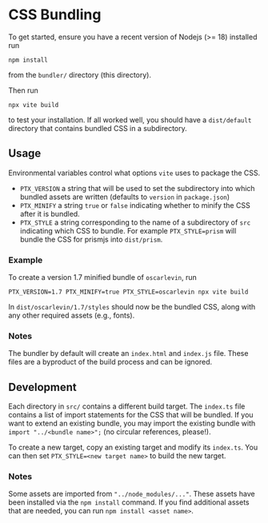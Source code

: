 # CSS Bundling

To get started, ensure you have a recent version of Nodejs (>= 18) installed run

```
npm install
```

from the `bundler/` directory (this directory).

Then run

```
npx vite build
```

to test your installation. If all worked well, you should have a `dist/default` directory that contains bundled CSS in a subdirectory.

## Usage

Environmental variables control what options `vite` uses to package the CSS.

-   `PTX_VERSION` a string that will be used to set the subdirectory into which bundled assets are written (defaults to `version` in `package.json`)
-   `PTX_MINIFY` a string `true` or `false` indicating whether to minify the CSS after it is bundled.
-   `PTX_STYLE` a string corresponding to the name of a subdirectory of `src` indicating which CSS to bundle. For example `PTX_STYLE=prism` will bundle the CSS for prismjs into `dist/prism`.

### Example

To create a version 1.7 minified bundle of `oscarlevin`, run

```
PTX_VERSION=1.7 PTX_MINIFY=true PTX_STYLE=oscarlevin npx vite build
```

In `dist/oscarlevin/1.7/styles` should now be the bundled CSS, along with any other required assets (e.g., fonts).

### Notes

The bundler by default will create an `index.html` and `index.js` file. These files are a byproduct of the build process and can be ignored.

## Development

Each directory in `src/` contains a different build target. The `index.ts` file contains a list of import statements for the CSS that will
be bundled. If you want to extend an existing bundle, you may import the existing bundle with `import "../<bundle name>";` (no circular references, please!).

To create a new target, copy an existing target and modify its `index.ts`. You can then set `PTX_STYLE=<new target name>` to build the new target.

### Notes

Some assets are imported from `"../node_modules/..."`. These assets have been installed via the `npm install` command. If you find
additional assets that are needed, you can run `npm install <asset name>`.
